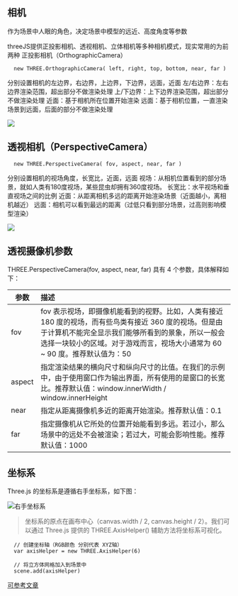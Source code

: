 
## 相机
作为场景中人眼的角色，决定场景中模型的远近、高度角度等参数

threeJS提供正投影相机、透视相机、立体相机等多种相机模式，现实常用的为前两种
正投影相机（OrthographicCamera）

```
  new THREE.OrthographicCamera( left, right, top, bottom, near, far )
```
分别设置相机的左边界，右边界，上边界，下边界，远面，近面
左/右边界：左右边界渲染范围，超出部分不做渲染处理
上/下边界：上下边界渲染范围，超出部分不做渲染处理
近面：基于相机所在位置开始渲染
远面：基于相机位置，一直渲染场景到远面，后面的部分不做渲染处理

![](https://img.alicdn.com/tfs/TB1lnTqbrj1gK0jSZFuXXcrHpXa-800-432.jpg)

## 透视相机（PerspectiveCamera）

```
  new THREE.PerspectiveCamera( fov, aspect, near, far )
```
分别设置相机的视场角度，长宽比，近面，远面
视场：从相机位置看到的部分场景，就如人类有180度视场，某些昆虫却拥有360度视场。
长宽比：水平视场和垂直视场之间的比例
近面：从距离相机多远的距离开始渲染场景（近面越小，离相机越近）
远面：相机可以看到最远的距离（过低只看到部分场景，过高则影响模型渲染）

![](https://img.alicdn.com/tfs/TB1HrjnbpY7gK0jSZKzXXaikpXa-800-386.jpg)


## 透视摄像机参数

THREE.PerspectiveCamera(fov, aspect, near, far) 具有 4 个参数，具体解释如下：

  | 参数        | 描述           |
  | ------------- |:-------------|
  | fov      | fov 表示视场，即摄像机能看到的视野。比如，人类有接近 180 度的视场，而有些鸟类有接近 360 度的视场。但是由于计算机不能完全显示我们能够所看到的景象，所以一般会选择一块较小的区域。对于游戏而言，视场大小通常为 60 ~ 90 度。推荐默认值为：50 |
  | aspect      | 指定渲染结果的横向尺寸和纵向尺寸的比值。在我们的示例中，由于使用窗口作为输出界面，所有使用的是窗口的长宽比。推荐默认值：window.innerWidth / window.innerHeight      |
  | near | 指定从距离摄像机多近的距离开始渲染。推荐默认值：0.1      |
  | far | 指定摄像机从它所处的位置开始能看到多远。若过小，那么场景中的远处不会被渲染；若过大，可能会影响性能。推荐默认值：1000      |



## 坐标系

Three.js 的坐标系是遵循右手坐标系，如下图：

![右手坐标系](https://img.alicdn.com/tfs/TB1iQpwdeH2gK0jSZJnXXaT1FXa-255-220.jpg)

> 坐标系的原点在画布中心（canvas.width / 2, canvas.height / 2）。我们可以通过 Three.js 提供的 THREE.AxisHelper() 辅助方法将坐标系可视化。

```
  // 创建坐标轴（RGB颜色 分别代表 XYZ轴）
  var axisHelper = new THREE.AxisHelper(6)

  // 将立方体网格加入到场景中
  scene.add(axisHelper)
```




[可参考文章](https://blog.csdn.net/qq_31976161/article/details/84166746)
